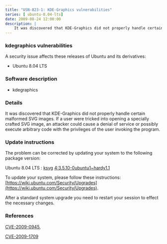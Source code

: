```yaml
---
title: "USN-823-1: KDE-Graphics vulnerabilities"
series: [ ubuntu-8.04-lts]
date: 2009-08-24 12:00:00
description: |
    It was discovered that KDE-Graphics did not properly handle certain malformed SVG images. If a user were tricked into opening a specially crafted SVG image, an attacker could cause a denial of service or possibly execute arbitrary code with the privileges of the user invoking the program. 
--- 
```

 
 


### kdegraphics vulnerabilities

A security issue affects these releases of Ubuntu and its derivatives:

* Ubuntu 8.04 LTS

### Software description

* kdegraphics 

### Details

It was discovered that KDE-Graphics did not properly handle certain malformed SVG images. If a user were tricked into opening a specially crafted SVG image, an attacker could cause a denial of service or possibly execute arbitrary code with the privileges of the user invoking the program. 

### Update instructions

The problem can be corrected by updating your system to the following package version:

Ubuntu 8.04 LTS
 : [ksvg](https://launchpad.net/ubuntu/+source/kdegraphics) <span> [4:3.5.10-0ubuntu1~hardy1.1](https://launchpad.net/ubuntu/+source/kdegraphics/4:3.5.10-0ubuntu1~hardy1.1) </span> 

To update your system, please follow these instructions: [https://wiki.ubuntu.com/Security/Upgrades](https://wiki.ubuntu.com/Security/Upgrades).

After a standard system upgrade you need to restart your session to effect the necessary changes. 

### References

 
 [CVE-2009-0945](http://people.ubuntu.com/~ubuntu-security/cve/CVE-2009-0945), 

 [CVE-2009-1709](http://people.ubuntu.com/~ubuntu-security/cve/CVE-2009-1709)
 

